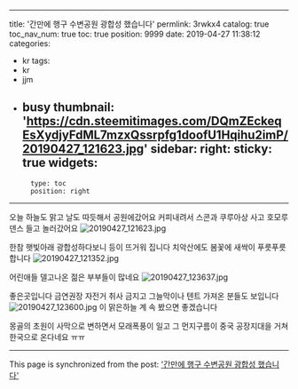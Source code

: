 
---
title: '간만에 행구 수변공원 광합성  했습니다'
permlink: 3rwkx4
catalog: true
toc_nav_num: true
toc: true
position: 9999
date: 2019-04-27 11:38:12
categories:
- kr
tags:
- kr
- jjm
- busy
thumbnail: 'https://cdn.steemitimages.com/DQmZEckeqEsXydjyFdML7mzxQssrpfg1doofU1Hqihu2imP/20190427_121623.jpg'
sidebar:
    right:
        sticky: true
widgets:
    -
        type: toc
        position: right
---


오늘 하늘도 맑고 날도 따듯해서 공원에갔어요
커피내려서  스콘과 쿠루아상 사고  호모루덴스 들고 놀러갔어요
![20190427_121623.jpg](https://cdn.steemitimages.com/DQmZEckeqEsXydjyFdML7mzxQssrpfg1doofU1Hqihu2imP/20190427_121623.jpg)

한참 햇빛아래  광합성하다보니 등이 뜨거워 집니다
치악산에도
봄꽃에 새싹이 푸릇푸릇 합니다
![20190427_121352.jpg](https://cdn.steemitimages.com/DQmaAQJYf88pnShGgFUicPbb9h5TeebGMNzMz6FYJD62tme/20190427_121352.jpg)

어린애들  델고나온 젊은 부부들이 많네요
![20190427_123637.jpg](https://cdn.steemitimages.com/DQmYwmBoLzB11XJBn31Siupn6b2dyQnzwTvuVkimRCbanRD/20190427_123637.jpg)

좋은곳입니다 금연권장 자전거 취사 금지고  그늘막이나 텐트 가져온 분들도 보입니다
![20190427_123600.jpg](https://cdn.steemitimages.com/DQmUfaBz2E24CELVx1yTVFNZWFBDaDTRTpVrFM7tutfcNLu/20190427_123600.jpg)
이 맑은하늘  계 속 봤으면 좋겠습니다 

몽골의 초원이 사막으로 변하면서 모래폭풍이 일고 그 먼지구름이 중국  공장지대을 거쳐 한국으로 온다네요 ㅠㅠ

- - -

This page is synchronized from the post: ['간만에 행구 수변공원 광합성  했습니다'](https://steemit.com/@raah/3rwkx4)
